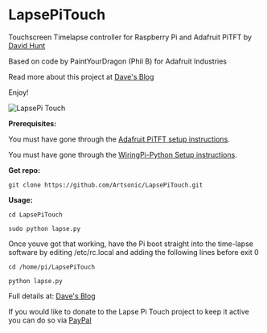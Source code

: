 LapsePiTouch
============

Touchscreen Timelapse controller for Raspberry Pi and Adafruit PiTFT by [David Hunt](http://www.davidhunt.ie) 

Based on code by PaintYourDragon (Phil B) for Adafruit Industries

Read more about this project at [Dave's Blog](http://www.davidhunt.ie/?p=3349)

Enjoy!

![LapsePi Touch](http://www.davidhunt.ie/wp-content/uploads/2014/01/SZ0A4273-Edit.jpg)

**Prerequisites:**

You must have gone through the [Adafruit PiTFT setup instructions](http://learn.adafruit.com/adafruit-pitft-28-inch-resistive-touchscreen-display-raspberry-pi).

You must have gone through the [WiringPi-Python Setup instructions](https://github.com/WiringPi/WiringPi-Python).

**Get repo:**
    
    git clone https://github.com/Artsonic/LapsePiTouch.git
    
    
**Usage:**

    cd LapsePiTouch

    sudo python lapse.py
	
Once youve got that working, have the Pi boot straight into the time-lapse software by editing /etc/rc.local and adding the following lines before exit 0

	cd /home/pi/LapsePiTouch

	python lapse.py


Full details at: [Dave's Blog](http://www.davidhunt.ie/?p=3349)

If you would like to donate to the Lapse Pi Touch project to keep it active you can do so via [PayPal](https://www.paypal.com/cgi-bin/webscr?cmd=_s-xclick&hosted_button_id=Y3Y6NK98CZUZW)
